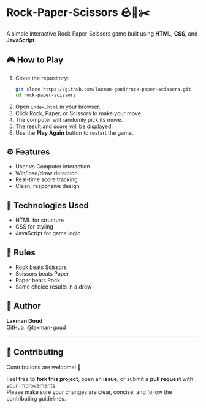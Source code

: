 # Rock‑Paper‑Scissors 🪨📄✂️

A simple interactive Rock‑Paper‑Scissors game built using **HTML**, **CSS**, and **JavaScript**.

## 🎮 How to Play

1. Clone the repository:
   ```bash
   git clone https://github.com/laxman-goud/rock-paper-scissors.git
   cd rock-paper-scissors
   ```
2. Open `index.html` in your browser.
3. Click Rock, Paper, or Scissors to make your move.
4. The computer will randomly pick its move.
5. The result and score will be displayed.
6. Use the **Play Again** button to restart the game.

## ⚙️ Features

- User vs Computer interaction
- Win/lose/draw detection
- Real-time score tracking
- Clean, responsive design

## 🧰 Technologies Used

- HTML for structure
- CSS for styling
- JavaScript for game logic

## 📏 Rules

- Rock beats Scissors
- Scissors beats Paper
- Paper beats Rock
- Same choice results in a draw

## 🙋 Author

**Laxman Goud**  
GitHub: [@laxman-goud](https://github.com/laxman-goud)

---

## 🤝 Contributing

Contributions are welcome! 🎉  

Feel free to **fork this project**, open an **issue**, or submit a **pull request** with your improvements.  
Please make sure your changes are clear, concise, and follow the contributing guidelines.  

